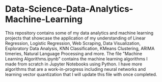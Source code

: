 # Data-Science-Data-Analytics-Machine-Learning
This repository contains some of my data analytics and machine learning projects that showcase the application of my understanding of Linear Regression, Logistic Regression, Web Scraping, Data Visualization, Exploratory Data Analysis, KNN Classification, KMeans Clustering, ARIMA timeries, Natural Language Processing and more.
The file "Machine Learning Algorithms.ipynb" contains the machine learning algorithms I made from scratch in Jupyter Notebooks using Python.
I have more algorithms that are a work-in-progress including neural networks and learning vector quantization that I will update this file with once completed.
